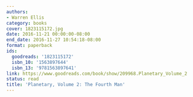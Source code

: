 ```yaml
---
authors:
- Warren Ellis
category: books
cover: 1823115172.jpg
date: 2016-11-21 00:00:00-08:00
end_date: 2016-11-27 10:54:18-08:00
format: paperback
ids:
  goodreads: '1823115172'
  isbn_10: '1563897644'
  isbn_13: '9781563897641'
link: https://www.goodreads.com/book/show/209968.Planetary_Volume_2
status: read
title: 'Planetary, Volume 2: The Fourth Man'
---
```

